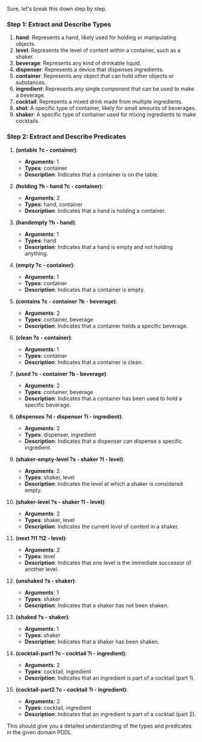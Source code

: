Sure, let's break this down step by step.

### Step 1: Extract and Describe Types

1. **hand**: Represents a hand, likely used for holding or manipulating objects.
2. **level**: Represents the level of content within a container, such as a shaker.
3. **beverage**: Represents any kind of drinkable liquid.
4. **dispenser**: Represents a device that dispenses ingredients.
5. **container**: Represents any object that can hold other objects or substances.
6. **ingredient**: Represents any single component that can be used to make a beverage.
7. **cocktail**: Represents a mixed drink made from multiple ingredients.
8. **shot**: A specific type of container, likely for small amounts of beverages.
9. **shaker**: A specific type of container used for mixing ingredients to make cocktails.

### Step 2: Extract and Describe Predicates

1. **(ontable ?c - container)**: 
   - **Arguments**: 1
   - **Types**: container
   - **Description**: Indicates that a container is on the table.

2. **(holding ?h - hand ?c - container)**: 
   - **Arguments**: 2
   - **Types**: hand, container
   - **Description**: Indicates that a hand is holding a container.

3. **(handempty ?h - hand)**: 
   - **Arguments**: 1
   - **Types**: hand
   - **Description**: Indicates that a hand is empty and not holding anything.

4. **(empty ?c - container)**: 
   - **Arguments**: 1
   - **Types**: container
   - **Description**: Indicates that a container is empty.

5. **(contains ?c - container ?b - beverage)**: 
   - **Arguments**: 2
   - **Types**: container, beverage
   - **Description**: Indicates that a container holds a specific beverage.

6. **(clean ?c - container)**: 
   - **Arguments**: 1
   - **Types**: container
   - **Description**: Indicates that a container is clean.

7. **(used ?c - container ?b - beverage)**: 
   - **Arguments**: 2
   - **Types**: container, beverage
   - **Description**: Indicates that a container has been used to hold a specific beverage.

8. **(dispenses ?d - dispenser ?i - ingredient)**: 
   - **Arguments**: 2
   - **Types**: dispenser, ingredient
   - **Description**: Indicates that a dispenser can dispense a specific ingredient.

9. **(shaker-empty-level ?s - shaker ?l - level)**: 
   - **Arguments**: 2
   - **Types**: shaker, level
   - **Description**: Indicates the level at which a shaker is considered empty.

10. **(shaker-level ?s - shaker ?l - level)**: 
    - **Arguments**: 2
    - **Types**: shaker, level
    - **Description**: Indicates the current level of content in a shaker.

11. **(next ?l1 ?l2 - level)**: 
    - **Arguments**: 2
    - **Types**: level
    - **Description**: Indicates that one level is the immediate successor of another level.

12. **(unshaked ?s - shaker)**: 
    - **Arguments**: 1
    - **Types**: shaker
    - **Description**: Indicates that a shaker has not been shaken.

13. **(shaked ?s - shaker)**: 
    - **Arguments**: 1
    - **Types**: shaker
    - **Description**: Indicates that a shaker has been shaken.

14. **(cocktail-part1 ?c - cocktail ?i - ingredient)**: 
    - **Arguments**: 2
    - **Types**: cocktail, ingredient
    - **Description**: Indicates that an ingredient is part of a cocktail (part 1).

15. **(cocktail-part2 ?c - cocktail ?i - ingredient)**: 
    - **Arguments**: 2
    - **Types**: cocktail, ingredient
    - **Description**: Indicates that an ingredient is part of a cocktail (part 2).

This should give you a detailed understanding of the types and predicates in the given domain PDDL.